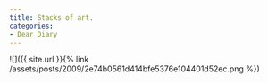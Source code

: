 ```yaml
---
title: Stacks of art.
categories:
- Dear Diary
---
```


![]({{ site.url }}{% link /assets/posts/2009/2e74b0561d414bfe5376e104401d52ec.png %})

